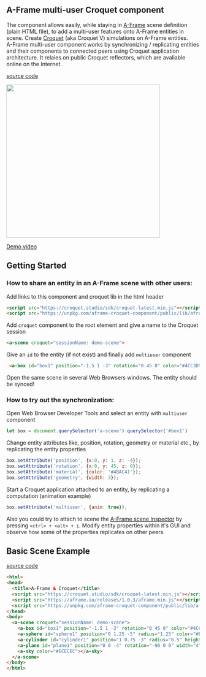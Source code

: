 ## A-Frame multi-user Croquet component 

The component allows easily, while staying in [A-Frame](https://aframe.io) scene definition (plain HTML file), to add a multi-user features onto A-Frame entities in scene. Create [Croquet](https://croquet.studio) (aka Croquet V) simulations on A-Frame entities.  
A-Frame multi-user component works by synchronizing / replicating entities and their components to connected peers using Croquet application architecture. It relaies on public Croquet reflectors, which are avaliable online on the Internet.  

[source code](./public/lib/aframe-croquet-component.js)

<img src="https://krestianstvo.org/sdk/projects/aframe-croquet-component/docs/screen480.gif" width="400">  

[Demo video](https://vimeo.com/387187875)

Getting Started
---------------

### How to share an entity in an A-Frame scene with other users:  

Add links to this component and croquet lib in the html header

```html
<script src="https://croquet.studio/sdk/croquet-latest.min.js"></script>
<script src="https://unpkg.com/aframe-croquet-component/public/lib/aframe-croquet-component.js"></script>
```

Add `croquet` component to the root <a-scene> element and give a name to the Croquet session

```html
<a-scene croquet="sessionName: demo-scene">
```

Give an `id` to the entity (if not exist) and finally add `multiuser` component

```html
 <a-box id="box1" position="-1.5 1 -3" rotation="0 45 0" color="#4CC3D9" multiuser></a-box>
``` 

Open the same scene in several Web Browsers windows. The entity should be synced!


### How to try out the synchronization:

Open Web Browser Developer Tools and select an entity with `multiuser` component
```js
let box = document.querySelector('a-scene').querySelector('#box1')
```  
Change entity attributes like, position, rotation, geometry or material etc., by replicating the entity properties
```js
box.setAttribute('position', {x:0, y: 1, z: -4});
box.setAttribute('rotation', {x:0, y: 45, z: 0});
box.setAttribute('material', {color: '#4BAC41'});
box.setAttribute('geometry', {width: 3});
```  
Start a Croquet application attached to an entity, by replicating a computation (animation example)
```js
box.setAttribute('multiuser', {anim: true});
```

Also you could try to attach to scene the [A-Frame scene Inspector](https://github.com/aframevr/aframe-inspector) by pressing ```<ctrl> + <alt> + i```. Modify entity properties within it's GUI and observe how some of the properties replicates on other peers.


Basic Scene Example
-------------
[source code](./public/index.html)

```html
<html>
<head>
  <title>A-Frame & Croquet</title>
  <script src="https://croquet.studio/sdk/croquet-latest.min.js"></script>
  <script src="https://aframe.io/releases/1.0.3/aframe.min.js"></script>
  <script src="https://unpkg.com/aframe-croquet-component/public/lib/aframe-croquet-component.js"></script>
</head>
<body>
  <a-scene croquet="sessionName: demo-scene">
    <a-box id="box1" position="-1.5 1 -3" rotation="0 45 0" color="#4CC3D9" multiuser="anim: true"></a-box>
    <a-sphere id="sphere1" position="0 1.25 -5" radius="1.25" color="#EF2D5E" multiuser></a-sphere>
    <a-cylinder id="cylinder1" position="1 0.75 -3" radius="0.5" height="1.5" color="#FFC65D"></a-cylinder>
    <a-plane id="plane1" position="0 0 -4" rotation="-90 0 0" width="4" height="4" color="#7BC8A4" multiuser></a-plane>
    <a-sky color="#ECECEC"></a-sky>
  </a-scene>
</body>
</html>
```

